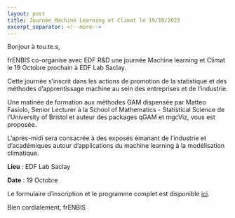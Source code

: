```yaml
---
layout: post
title: Journée Machine Learning et Climat le 19/10/2023
excerpt_separator: <!--more-->
---
```

Bonjour à tou.te.s,

frENBIS co-organise avec  EDF R&D une journée Machine learning et Climat le 19 Octobre prochain à EDF Lab Saclay.

<!--more-->

Cette journée s’inscrit dans les actions de promotion de la statistique et des méthodes d’apprentissage machine au sein des entreprises et de l’industrie.

Une matinée de formation aux méthodes GAM dispensée par Matteo Fasiolo, Senior Lecturer à la School of Mathematics - Statistical Science de l’University of Bristol et auteur des packages qGAM et mgcViz, vous est proposée.

L’après-midi sera consacrée à des exposés émanant de l’industrie et d’académiques autour d’applications du machine learning à la modélisation climatique.

**Lieu** : EDF Lab Saclay

**Date** : 19 Octobre
 
Le formulaire d’inscription et le programme complet est disponible [ici](https://eric.univ-lyon2.fr/frenbis/upcoming_events/). 
 
Bien cordialement,
frENBIS
